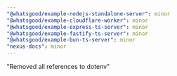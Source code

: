 ```yaml
---
"@whatsgood/example-nodejs-standalone-server": minor
"@whatsgood/example-cloudflare-worker": minor
"@whatsgood/example-express-ts-server": minor
"@whatsgood/example-fastify-ts-server": minor
"@whatsgood/example-bun-ts-server": minor
"nexus-docs": minor
---
```


"Removed all references to dotenv"
